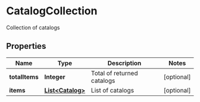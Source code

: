 

# CatalogCollection

Collection of catalogs
## Properties

Name | Type | Description | Notes
------------ | ------------- | ------------- | -------------
**totalItems** | **Integer** | Total of returned catalogs |  [optional]
**items** | [**List&lt;Catalog&gt;**](Catalog.md) | List of catalogs |  [optional]



